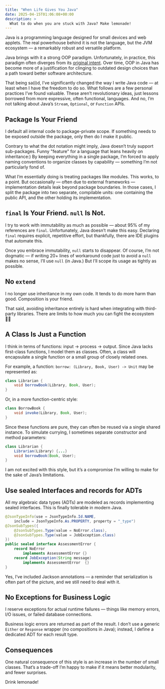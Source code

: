 ```yaml
---
title: "When Life Gives You Java"
date: 2025-04-15T01:06:08+00:00
description: >
  What to do when you are stuck with Java? Make lemonade!
---
```


Java is a programming language designed for small devices and web applets. The real powerhouse behind it is not the language, but the JVM ecosystem — a remarkably robust and versatile platform.

Java brings with it a strong OOP paradigm. Unfortunately, in practice, this paradigm often diverges from its [original intent](https://oblac.rs/woof-oop/). Over time, OOP in Java has become more of a justification for clinging to outdated design choices than a path toward better software architecture.

That being sa(i)d, I’ve significantly changed the way I write Java code — at least when I have the freedom to do so. What follows are a few personal practices I’ve found valuable. These aren’t revolutionary ideas, just lessons borrowed from more expressive, often functional, languages. And no, I’m not talking about Java’s `Stream`, `Optional`, or `Function` APIs.

## Package Is Your Friend

I default all internal code to package-private scope. If something needs to be exposed outside the package, only then do I make it public.

Contrary to what the dot notation might imply, Java doesn’t truly support sub-packages. Funny "feature" for a language that leans heavily on inheritance:) By keeping everything in a single package, I’m forced to apply naming conventions to organize classes by capability — something I’m not particularly fond of.

What I’m essentially doing is treating packages like modules. This works, to a point. But occasionally — often due to external frameworks — implementation details leak beyond package boundaries. In those cases, I split the package into two separate, compilable units: one containing the public API, and the other holding its implementation.

## `final` Is Your Friend. `null` Is Not.

I try to work with immutability as much as possible — about 95% of my references are `final`. Unfortunately, Java doesn’t make this easy. Declaring `final` requires explicit, repetitive effort, but thankfully, there are IDE plugins that automate this.

Once you embrace immutability, `null` starts to disappear. Of course, I’m not dogmatic — if writing 20+ lines of workaround code just to avoid a `null` makes no sense, I’ll use `null` (in Java.) But I’ll scope its usage as tightly as possible.

## No `extend`

I no longer use inheritance in my own code. It tends to do more harm than good. Composition is your friend.

That said, avoiding inheritance entirely is hard when integrating with third-party libraries. There are limits to how much you can fight the ecosystem 🤷‍♀️

## A Class Is Just a Function

I think in terms of functions: input → process → output. Since Java lacks first-class functions, I model them as classes. Often, a class will encapsulate a single function or a small group of closely related ones.

For example, a function: `borrow: (Library, Book, User) -> Unit` may be represented as:

```java
class Librarian {
	void borrowBook(Library, Book, User);
}
```

Or, in a more function-centric style:

```java
class BorrowBook {
	void invoke(Library, Book, User);
}
```

Since these functions are pure, they can often be reused via a single shared instance. To simulate currying, I sometimes separate constructor and method parameters:

```java
class Librarian {
	Librarian(Library) {...}
	void borrowBook(Book, User);
}
```

I am not excited with this style, but it’s a compromise I’m willing to make for the sake of Java’s limitations.

## Use sealed Interfaces and records for ADTs

All my algebraic data types (ADTs) are modeled as records implementing sealed interfaces. This is finally tolerable in modern Java.

```java
@JsonTypeInfo(use = JsonTypeInfo.Id.NAME,
	include = JsonTypeInfo.As.PROPERTY, property = "_type")
@JsonSubTypes({
	@JsonSubTypes.Type(value = NoError.class),
	@JsonSubTypes.Type(value = JobException.class)
})
public sealed interface AssessmentError {
	record NoError
		implements AssessmentError {}
	record JobException(String message)
		implements AssessmentError  {}
}
```

Yes, I’ve included Jackson annotations — a reminder that serialization is often part of the picture, and we still need to deal with it.

## No Exceptions for Business Logic

I reserve exceptions for actual runtime failures — things like memory errors, I/O issues, or failed database connections.

Business logic errors are returned as part of the result. I don’t use a generic `Either` or `Response` wrapper (no compositions in Java); instead, I define a dedicated ADT for each result type.

## Consequences

One natural consequence of this style is an increase in the number of small classes. That’s a trade-off I’m happy to make if it means better modularity, and fewer surprises.

Drink lemonade!

